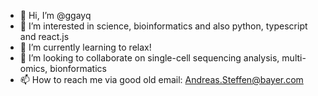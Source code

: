 - 👋 Hi, I’m @ggayq
- 👀 I’m interested in science, bioinformatics and also python, typescript and react.js
- 🌱 I’m currently learning to relax!
- 💞️ I’m looking to collaborate on single-cell sequencing analysis, multi-omics, bionformatics
- 📫 How to reach me via good old email: Andreas.Steffen@bayer.com

<!---
ggayq/ggayq is a ✨ special ✨ repository because its `README.md` (this file) appears on your GitHub profile.
You can click the Preview link to take a look at your changes.
--->
